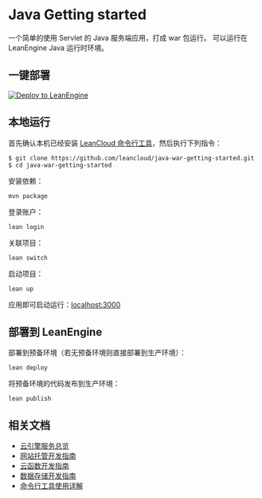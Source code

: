 # Java Getting started

一个简单的使用 Servlet 的 Java 服务端应用，打成 war 包运行。
可以运行在 LeanEngine Java 运行时环境。

## 一键部署
[![Deploy to LeanEngine](http://ac-32vx10b9.clouddn.com/109bd02ee9f5875a.png)](https://leancloud.cn/1.1/functions/_ops/deploy-button)

## 本地运行

首先确认本机已经安装 [LeanCloud 命令行工具](https://www.leancloud.cn/docs/leanengine_cli.html)，然后执行下列指令：

```
$ git clone https://github.com/leancloud/java-war-getting-started.git
$ cd java-war-getting-started
```

安装依赖：

```
mvn package
```

登录账户：
```
lean login
```

关联项目：
```
lean switch
```


启动项目：

```
lean up
```

应用即可启动运行：[localhost:3000](http://localhost:3000)

## 部署到 LeanEngine

部署到预备环境（若无预备环境则直接部署到生产环境）：
```
lean deploy
```

将预备环境的代码发布到生产环境：
```
lean publish
```

## 相关文档

* [云引擎服务总览](https://leancloud.cn/docs/leanengine_overview.html)
* [网站托管开发指南](https://leancloud.cn/docs/leanengine_webhosting_guide-java.html)
* [云函数开发指南](https://leancloud.cn/docs/leanengine_cloudfunction_guide-java.html)
* [数据存储开发指南](https://leancloud.cn/docs/leanstorage_guide-java.html)
* [命令行工具使用详解](https://leancloud.cn/docs/leanengine_cli.html)

